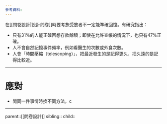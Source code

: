 ```yaml
---
參考資料:
---
```

在[[問卷設計|設計問卷]]時要考旅受放者不一定能準確回憶。有研究指出：
- 只有31%的人能正確回想存款餘額；即使在允許查帳的情況下，也只有47%正確。
- 人不會自然記憶事件頻率，例如看醫生的次數或外食次數。
- 人會「時間壓縮（telescoping）」，把最近發生的是記得更久，把久遠的是記得比較近。
- - -
# 應對
- 問同一件事情時換不同方法，c
- - -
parent::[[問卷設計]]
sibling::
child::